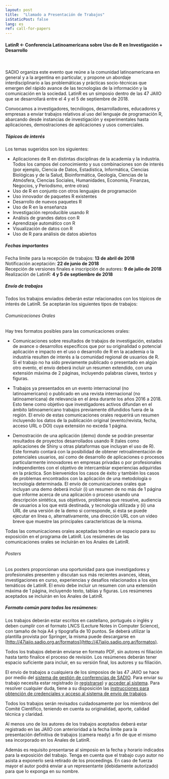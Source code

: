 ```yaml
---
layout: post
title:  "Llamado a Presentación de Trabajos"
isStaticPost: false
lang: es
ref: call-for-papers
---
```


#### LatinR <- Conferencia Latinoamericana sobre Uso de R en Investigación + Desarrollo
<br>
<br>
SADIO organiza este evento que reúne a la comunidad latinoamericana en general y a la argentina en particular, y propone un abordaje interdisciplinario a las problemáticas y prácticas socio-técnicas que emergen del rápido avance de las tecnologías de la información y la comunicación en la sociedad. LatinR es un simposio dentro de las 47 JAIIO que se desarrollará entre el 4 y el 5 de septiembre de 2018.

Convocamos a investigadores, tecnólogos, desarrolladores, educadores y empresas a enviar trabajos relativos al uso del lenguaje de programación R, abarcando desde instancias de investigación y experimentales hasta aplicaciones, demostraciones de aplicaciones y usos comerciales.

##### Tópicos de interés

Los temas sugeridos son los siguientes:
* Aplicaciones de R en distintas disciplinas de la academia y la industria. Todos los campos del conocimiento y sus combinaciones son de interés (por ejemplo, Ciencia de Datos, Estadística, Informática, Ciencias Biológicas y de la Salud, Bioinformática, Geología, Ciencias de la Atmósfera, Ciencias Sociales, Humanidades, Economía, Finanzas, Negocios, y Periodismo, entre otras)
* Uso de R en conjunto con otros lenguajes de programación
* Uso innovador de paquetes R existentes
* Desarrollo de nuevos paquetes R 
* Uso de R en la enseñanza
* Investigación  reproducible usando R
* Análisis de grandes datos con R
* Aprendizaje automático con R
* Visualización de datos con R
* Uso de R para análisis de datos abiertos

##### Fechas importantes

Fecha límite para la recepción de trabajos: **13 de abril de 2018**   
Notificación aceptación: **22 de junio de 2018**   
Recepción de versiones finales e inscripción de autores: **9 de julio de 2018**   
Realización de LatinR: **4 y 5 de septiembre de 2018**

##### Envío de trabajos

Todos los trabajos enviados deberán estar relacionados con los tópicos de interés de LatinR. Se aceptarán los siguientes tipos de trabajos:

###### Comunicaciones Orales

Hay tres formatos posibles para las comunicaciones orales:

* Comunicaciones sobre resultados de trabajos de investigación, estados de avance o desarrollos específicos que por su originalidad o potencial aplicación e impacto en el uso o desarrollo de R en la academia o la industria resulten de interés a la comunidad regional de usuarios de R. Si el trabajo no ha sido previamente publicado o presentado en algún otro evento, el envío deberá incluir un resumen extendido, con una extensión máxima de 2 páginas, incluyendo palabras claves, textos y figuras. 

* Trabajos ya presentados en un evento internacional (no latinoamericano) o publicado en una revista internacional (no latinoamericana) de relevancia en el área durante los años 2016 a 2018. Esto tiene como objetivo que investigadores activos difundan en el ámbito latinoamericano trabajos previamente difundidos fuera de la región. El envío de estas comunicaciones orales requerirá un resumen incluyendo los datos de la publicación original (evento/revista, fecha, acceso URL o DOI) cuya extensión no exceda 1 página.

* Demostración de una aplicación (demo) donde se podrán presentar resultados de proyectos desarrollados usando R (tales como aplicaciones de Shiny u otras plataformas que incluyan el uso de R). Este formato contará con la posibilidad de obtener retroalimentación de potenciales usuarios, así como de desarrollo de aplicaciones o procesos particularmente innovadores en empresas privadas o por profesionales independientes con el objetivo de intercambiar experiencias adquiridas en la práctica. Son bienvenidos los casos de éxito y también los casos de problemas encontrados con la aplicación de una metodología o tecnología determinada. El envío de comunicaciones orales que incluyan una demo deberá incluir (i) un resumen de no más de 1 página que informe acerca de una aplicación o proceso usando una descripción sintética, sus objetivos, problemas que resuelve, audiencia de usuarios a los que está destinada, y tecnología utilizada y (ii) una URL de una versión de la demo si corresponde, si ésta se puede ejecutar en línea o, alternativamente, una dirección URL con un video breve que muestre las principales características de la misma. 

Todas las comunicaciones orales aceptadas tendrán un espacio para su exposición en el programa de LatinR. Los resúmenes de las comunicaciones orales se incluirán en los Anales de LatinR.

###### Posters

Los posters proporcionan una oportunidad para que investigadores y profesionales presenten y discutan sus más recientes avances, ideas, investigaciones en curso, experiencias y desafíos relacionados a los ejes temáticos de LatinR. El envío debe incluir un resumen con una extensión máxima de 1 página, incluyendo texto, tablas y figuras. Los resúmenes aceptados se incluirán en los Anales de LatinR. 

##### Formato común para todos los resúmenes:

Los trabajos deberán estar escritos en castellano, portugués o inglés y deben cumplir con el formato LNCS (Lecture Notes in Computer Science), con tamaño de hoja A4 y tipografía de 10 puntos. Se deberá utilizar la plantilla provista por Springer, la misma puede descargarse en [http://47jaiio.sadio.org.ar/formatos](http://47jaiio.sadio.org.ar/formatos).

Todos los trabajos deberán enviarse en formato PDF, sin autores ni filiación hasta tanto finalice el proceso de revisión. Los resúmenes deberán tener espacio suficiente para incluir, en su versión final, los autores y su filiación. 

El envío de trabajos a cualquiera de los simposios de las 47 JAIIO se hace por medio del [sistema de gestión de conferencias de SADIO](http://sgc.sadio.org.ar/sgc/index.php). Para enviar su trabajo necesita estar registrado (o [registrarse](http://sgc.sadio.org.ar/sgc/index.php/index/index/user/account)) y [acceder al sistema](http://sgc.sadio.org.ar/sgc/index.php/index/index/login). Para resolver cualquier duda, tiene a su disposición las [instrucciones para obtención de credenciales y acceso al sistema de envío de trabajos](http://47jaiio.sadio.org.ar/index.php?q=envio-trabajos).

Todos los trabajos serán revisados cuidadosamente por los miembros del Comité Científico, teniendo en cuenta su originalidad, aporte, calidad técnica y claridad.

Al menos uno de los autores de los trabajos aceptados deberá estar registrado en las JAIIO con anterioridad a la fecha límite para la presentación definitiva de trabajos (camera ready) a fin de que el mismo sea incorporado en los Anales de LatinR. 

Además es requisito presentarse al simposio en la fecha y horario indicados para la exposición del trabajo. Tenga en cuenta que el trabajo cuyo autor no asista a  exponerlo será retirado de los proceedings. En caso de fuerza mayor el autor podrá enviar a un representante (debidamente autorizado) para que lo exponga en su nombre.

